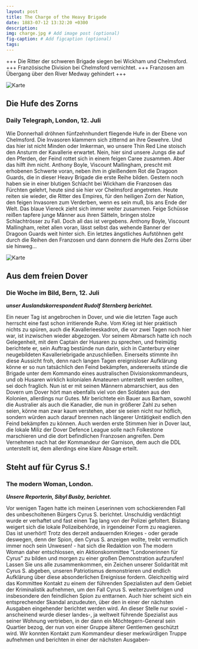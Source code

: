 ```yaml
---
layout: post
title: The Charge of the Heavy Brigade
date: 1883-07-12 13:32:20 +0300
description: 
img: charge.jpg # Add image post (optional)
fig-caption: # Add figcaption (optional)
tags: 
---
```

+++ Die Ritter der schweren Brigade siegen bei Wickham und Chelmsford. +++ Französische Division bei Chelmsford vernichtet. +++ Franzosen am Übergang über den River Medway gehindert +++ 

![Karte]({{site.baseurl}}/assets/img/chelmsford13jul.jpg)

## Die Hufe des Zorns

### Daily Telegraph, London, 12. Juli

Wie Donnerhall dröhnen fünfzehnhundert fliegende Hufe in der Ebene von Chelmsford. Die Invasoren klammern sich zitternd an ihre Gewehre. Und das hier ist nicht Minden oder Imkerman, wo unsere Thin Red Line stoisch den Ansturm der Kavallerie erwartet. Nein, hier sind unsere Jungs die auf den Pferden, der Feind rottet sich in einem feigen Caree zusammen. Aber das hilft ihm nicht. Anthony Boyle, Viscount Mallingham, prescht mit erhobenen Schwerte voran, neben ihm in gleißendem Rot die Dragoon Guards, die in dieser Heavy Brigade die erste Reihe bilden. Gestern noch haben sie in einer blutigen Schlacht bei Wickham die Franzosen das Fürchten gelehrt, heute sind sie hier vor Chelmsford angetreten. Heute reiten sie wieder, die Ritter des Empires, für den heiligen Zorn der Nation, den feigen Invasoren zum Verderben, wenn es sein muß, bis ans Ende der Welt. Das blaue Viereck zieht sich immer weiter zusammen. Feige Schüsse reißen tapfere junge Männer aus ihren Sätteln, bringen stolze Schlachtrösser zu Fall. Doch all das ist vergebens. Anthony Boyle, Viscount Mallingham, reitet allen voran, lässt selbst das wehende Banner der Dragoon Guards weit hinter sich. Ein letztes ängstliches Aufstöhnen geht durch die Reihen den Franzosen und dann donnern die Hufe des Zorns über sie hinweg...

![Karte]({{site.baseurl}}/assets/img/dover13jul.jpg)

## Aus dem freien Dover

### Die Woche im Bild, Bern, 12. Juli
***unser Auslandskorrespondent Rudolf Sternberg berichtet.***

Ein neuer Tag ist angebrochen in Dover, und wie die letzten Tage auch herrscht eine fast schon irritierende Ruhe. Vom Krieg ist hier praktisch nichts zu spüren, auch die Kavallerieeskadron, die vor zwei Tagen noch hier war, ist inzwischen wieder abgezogen. Vor seinem Abmarsch hatte ich noch Gelegenheit, mit dem Captain der Husaren zu sprechen, und freimütig berichtete er, sein Auftrag bestünde nun darin, sich in Canterbury einer neugebildeten Kavalleriebrigade anzuschließen. Einerseits stimmte ihn diese Aussicht froh, denn nach langen Tagen ereignisloser Aufklärung könne er so nun tatsächlich den Feind bekämpfen, andererseits stünde die Brigade unter dem Kommando eines australischen Divisionskommandeurs, und ob Husaren wirklich kolonialen Amateuren unterstellt werden sollten, sei doch fraglich. Nun ist er mit seinen Männern abmarschiert, aus den Dovern um Dover hört man ebenfalls viel von den Soldaten aus den Kolonien, allerdings nur Gutes. Mir berichtete ein Bauer aus Barham, sowohl die Australier als auch die Kanadier, die nun in größerer Zahl zu sehen seien, könne man zwar kaum verstehen, aber sie seien nicht nur höflich, sondern würden auch darauf brennen nach längerer Untätigkeit endlich den Feind bekämpfen zu können. Auch werden erste Stimmen hier in Dover laut, die lokale Miliz der Dover Defence League solle nach Folkestone marschieren und die dort befindlichen Franzosen angreifen. Dem Vernehmen nach hat der Kommandeur der Garnison, dem auch die DDL unterstellt ist, dem allerdings eine klare Absage erteilt.


## Steht auf für Cyrus S.! ##
### The modern Woman, London.

***Unsere Reporterin, Sibyl Busby, berichtet.***

Vor wenigen Tagen hatte ich meinen Leserinnen vom schockierenden Fall des unbescholtenen Bürgers Cyrus S. berichtet. Unschuldig verdächtigt wurde er verhaftet und fast einen Tag lang von der Polizei gefoltert. Bislang weigert sich die lokale Polizeibehörde, in irgendeiner Form zu reagieren. Das ist unerhört! Trotz des derzeit andauernden Krieges - oder gerade deswegen, denn der Spion, den Cyrus S. anzeigen wollte, treibt vermutlich immer noch sein Unwesen! - hat sich die Redaktion von The modern Woman daher entschlossen, ein Aktionskommittee “Londonerinnen für Cyrus” zu bilden und morgen zu einer großen Demonstration aufzurufen! Lassen Sie uns alle zusammenkommen, ein Zeichen unserer Solidarität mit Cyrus S. abgeben, unseren Patriotismus demonstrieren und endlich Aufklärung über diese absonderlichen Ereignisse fordern. Gleichzeitig wird das Kommittee Kontakt zu einem der führenden Spezialisten auf dem Gebiet der Kriminalistik aufnehmen, um den Fall Cyrus S. weiterzuverfolgen und insbesondere den feindlichen Spion zu enttarnen. Auch hier scheint sich ein entsprechender Skandal anzudeuten, über den in einer der nächsten Ausgaben eingehender berichtet werden wird. An dieser Stelle nur soviel - anscheinend wurde dieser landes-, ja weltweit führende Spezialist aus seiner Wohnung vertrieben, in der dann ein Möchtegern-General sein Quartier bezog, der nun von einer Gruppe älterer Gentlemen geschützt wird. Wir konnten Kontakt zum Kommandeur dieser merkwürdigen Truppe aufnehmen und berichten in einer der nächsten Ausgaben- 

